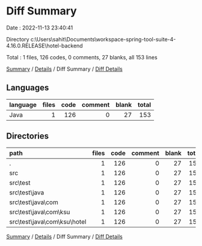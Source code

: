 # Diff Summary

Date : 2022-11-13 23:40:41

Directory c:\\Users\\sahit\\Documents\\workspace-spring-tool-suite-4-4.16.0.RELEASE\\hotel-backend

Total : 1 files,  126 codes, 0 comments, 27 blanks, all 153 lines

[Summary](results.md) / [Details](details.md) / Diff Summary / [Diff Details](diff-details.md)

## Languages
| language | files | code | comment | blank | total |
| :--- | ---: | ---: | ---: | ---: | ---: |
| Java | 1 | 126 | 0 | 27 | 153 |

## Directories
| path | files | code | comment | blank | total |
| :--- | ---: | ---: | ---: | ---: | ---: |
| . | 1 | 126 | 0 | 27 | 153 |
| src | 1 | 126 | 0 | 27 | 153 |
| src\\test | 1 | 126 | 0 | 27 | 153 |
| src\\test\\java | 1 | 126 | 0 | 27 | 153 |
| src\\test\\java\\com | 1 | 126 | 0 | 27 | 153 |
| src\\test\\java\\com\\ksu | 1 | 126 | 0 | 27 | 153 |
| src\\test\\java\\com\\ksu\\hotel | 1 | 126 | 0 | 27 | 153 |

[Summary](results.md) / [Details](details.md) / Diff Summary / [Diff Details](diff-details.md)